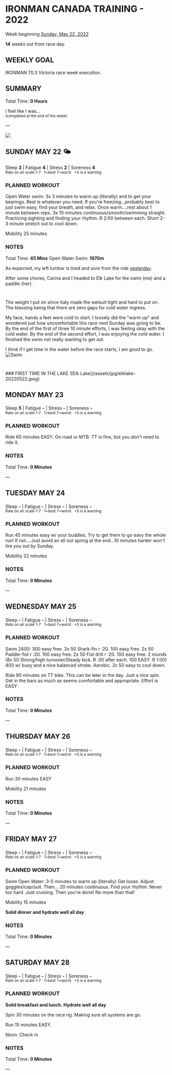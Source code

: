 # IRONMAN CANADA TRAINING - 2022
Week beginning [Sunday, May 22, 2022](javascript:flick('sun');)

**14** weeks out from race day.

## WEEKLY GOAL
IRONMAN 70.3 Victoria race week execution.

## SUMMARY
Total Time: **0 Hours**

I feel like I was...
<br /><sup>(completed at the end of the week)</sup>

&mdash;

![](/assets/jpg/II-9x550.jpeg)

## SUNDAY MAY 22 🌤
Sleep **3** | Fatigue **4** | Stress **2** | Soreness **4**
<sup><br />Rate on an scale 1-7 &nbsp; 1=best 7=worst &nbsp; +5 is a warning</sup>

### PLANNED WORKOUT
Open Water swim: 
3x 3 minutes to warm up (literally) and to get your bearings. 
Rest is whatever you need. If you're freezing...probably best to just swim easy, find your breath, and relax. 
Once warm....rest about 1 minute between reps. 
3x 10 minutes continuous/smooth/swimming straight. Practicing sighting and finding your rhythm. R 2:00 between each. 
Short 2-3 minute stretch out to cool down.

Mobility 25 minutes

### NOTES
Total Time: **45 Mins** Open Water Swim: **1970m**

As expected, my left lumbar is tired and sore from the ride [yesterday](ironman2022-15weeksout?sat).

After some chores, Carina and I headed to Elk Lake for the swim (me) and a paddle (her).

<!---->
<div style="height:27px;"></div>
The weight I put on since Italy made the wetsuit tight and hard to put on.  The blessing being that there are zero gaps for cold water ingress.

My face, hands a feet were cold to start.  I loosely did the "warm up" and wondered just how uncomfortable this race next Sunday was going to be.  By the end of the first of three 10 minute efforts, I was feeling okay with the cold water.  By the end of the second effort, I was enjoying the cold water.  I finished the swim not really wanting to get out.

I think if I get time in the water before the race starts, I am good to go.
![Swim](/assets/jpg/swim-20220522.jpeg)

<!---->
<div style="height:27px;"></div>
### FIRST TIME IN THE LAKE
![Elk Lake](/assets/jpg/elklake-20220522.jpeg)

<!---->
## MONDAY MAY 23
Sleep **5** | Fatigue **-** | Stress **-** | Soreness **-**
<sup><br />Rate on an scale 1-7 &nbsp; 1=best 7=worst &nbsp; +5 is a warning</sup>

### PLANNED WORKOUT
Ride 60 minutes EASY. 
On road or MTB. TT is fine, but you don't need to ride it.

### NOTES
Total Time: **0 Minutes**

&mdash;  

<!---->
## TUESDAY MAY 24
Sleep **-** | Fatigue **-** | Stress **-** | Soreness **-**
<sup><br />Rate on an scale 1-7 &nbsp; 1=best 7=worst &nbsp; +5 is a warning</sup>

### PLANNED WORKOUT
Run 45 minutes easy w/ your buddies. Try to get them to go easy the whole run! If not....Just avoid an all out spring at the end...10 minutes harder won't tire you out by Sunday.

Mobility 22 minutes

### NOTES
Total Time: **0 Minutes**

&mdash;  

<!---->
## WEDNESDAY MAY 25
Sleep **-** | Fatigue **-** | Stress **-** | Soreness **-**
<sup><br />Rate on an scale 1-7 &nbsp; 1=best 7=worst &nbsp; +5 is a warning</sup>

### PLANNED WORKOUT
Swim 2400: 
300 easy free. 
2x 50 Shark-fin r :20. 
100 easy free. 
2x 50 Paddle-fist r :20. 
100 easy free. 
2x 50 Fist drill r :20. 
100 easy free. 
2 rounds (8x 50 Strong/high turnover/Steady kick. R :30 after each. 100 EASY. R 1:00) 
400 w/ buoy and a nice balanced stroke. Aerobic. 
2x 50 easy to cool down.

Ride 90 minutes on TT bike. 
This can be later in the day. Just a nice spin. Get in the bars as much as seems comfortable and appropriate. 
Effort is EASY

### NOTES
Total Time: **0 Minutes**

&mdash;  

<!---->
## THURSDAY MAY 26
Sleep **-** | Fatigue **-** | Stress **-** | Soreness **-**
<sup><br />Rate on an scale 1-7 &nbsp; 1=best 7=worst &nbsp; +5 is a warning</sup>

### PLANNED WORKOUT
Run 30 minutes EASY

Mobility 21 minutes

### NOTES
Total Time: **0 Minutes**

&mdash;  

<!---->
## FRIDAY MAY 27
Sleep **-** | Fatigue **-** | Stress **-** | Soreness **-**
<sup><br />Rate on an scale 1-7 &nbsp; 1=best 7=worst &nbsp; +5 is a warning</sup>

### PLANNED WORKOUT
Swim Open Water: 
3-5 minutes to warm up (literally) Get loose. Adjust goggles/cap/suit. 
Then...
20 minutes continuous. Find your rhythm. Never too hard. Just cruising. Then you're done! No more than that!

Mobility 15 minutes

**Solid dinner and hydrate well all day**

### NOTES
Total Time: **0 Minutes**

&mdash;  

<!---->
## SATURDAY MAY 28
Sleep **-** | Fatigue **-** | Stress **-** | Soreness **-**
<sup><br />Rate on an scale 1-7 &nbsp; 1=best 7=worst &nbsp; +5 is a warning</sup>

### PLANNED WORKOUT
**Solid breakfast and lunch. Hydrate well all day​**

Spin 30 minutes on the race rig. Making sure all systems are go.

Run 15 minutes EASY.

Noon: Check in

### NOTES
Total Time: **0 Minutes**

&mdash;  

